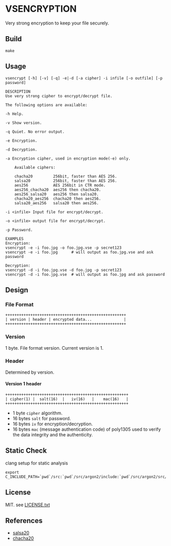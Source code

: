# VSENCRYPTION

Very strong encryption to keep your file securely.

## Build

    make

## Usage

    vsencrypt [-h] [-v] [-q] -e|-d [-a cipher] -i infile [-o outfile] [-p password]

    DESCRIPTION
    Use very strong cipher to encrypt/decrypt file.

    The following options are available:

    -h Help.

    -v Show version.

    -q Quiet. No error output.

    -e Encryption.

    -d Decryption.

    -a Encryption cipher, used in encryption mode(-e) only.

        Available ciphers:

        chacha20         256bit, faster than AES 256.
        salsa20          256bit, faster than AES 256.
        aes256           AES 256bit in CTR mode.
        aes256_chacha20  aes256 then chacha20.
        aes256_salsa20   aes256 then salsa20.
        chacha20_aes256  chacha20 then aes256.
        salsa20_aes256   salsa20 then aes256.

    -i <infile> Input file for encrypt/decrypt.

    -o <infile> output file for encrypt/decrypt.

    -p Password.

    EXAMPLES
    Encryption:
    vsencrypt -e -i foo.jpg -o foo.jpg.vse -p secret123
    vsencrypt -e -i foo.jpg      # will output as foo.jpg.vse and ask password

    Decryption:
    vsencrypt -d -i foo.jpg.vse -d foo.jpg -p secret123
    vsencrypt -d -i foo.jpg.vse  # will output as foo.jpg and ask password

## Design

### File Format

    +++++++++++++++++++++++++++++++++++++++++++++++++++++
    | version | header | encrypted data...              |
    +++++++++++++++++++++++++++++++++++++++++++++++++++++

### Version

 1 byte. File format version. Current version is 1.

### Header

  Determined by version.

#### Version 1 header

    ++++++++++++++++++++++++++++++++++++++++++++++++++++++
    | cipher(1) |  salt(16)  |   iv(16)   |    mac(16)   |
    ++++++++++++++++++++++++++++++++++++++++++++++++++++++

- 1 byte `cipher` algorithm.
- 16 bytes `salt` for password.
- 16 bytes `iv` for encryption/decryption.
- 16 bytes `mac` (message authentication code) of poly1305 used to verify the data integrity and the authenticity.

## Static Check

clang setup for static analysis

    export C_INCLUDE_PATH=`pwd`/src:`pwd`/src/argon2/include:`pwd`/src/argon2/src/blake2

## License

MIT. see [LICENSE.txt](LICENSE.txt)

## References

* [salsa20](https://cr.yp.to/salsa20.html)
* [chacha20](https://cr.yp.to/chacha.html)
